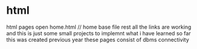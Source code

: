# html
html pages 
open home.html     // home base file 
rest all the links are working and this is just some small projects to implemnt what i have learned so far this was created previous year 
these pages consist of dbms connectivity
